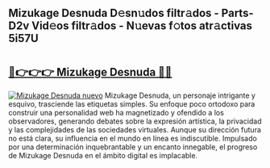 ## Mizukage Desnuda D𝚎sn𝚞dos filtr𝚊dos - Parts-D2v Vid𝚎os filtr𝚊dos - N𝚞evas f𝚘tos atr𝚊ctivas 5i57U

# <h2><a href="http://mb9g7z3.tromn.icu/?c=Mizukage+Desnuda">🔗👉👉👉 Mizukage Desnuda 🔗🔗</a></h2>

[![Mizukage Desnuda nuevo](https://i.imgur.com/pEAQMta.gif)](http://mb9g7z3.tromn.icu/?c=Mizukage+Desnuda)
Mizukage Desnuda, un personaje intrigante y esquivo, trasciende las etiquetas simples. Su enfoque poco ortodoxo para construir una personalidad web ha magnetizado y ofendido a los observadores, generando debates sobre la expresión artística, la privacidad y las complejidades de las sociedades virtuales. Aunque su dirección futura no está clara, su influencia en el mundo en línea es indiscutible. Impulsado por una determinación inquebrantable y un encanto innegable, el progreso de Mizukage Desnuda en el ámbito digital es implacable.
